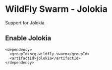 # WildFly Swarm - Jolokia

Support for Jolokia.

## Enable Jolokia

    <dependency>
      <groupId>org.wildfly.swarm</groupId>
      <artifactId>jolokia</artifactId>
    </dependency>



